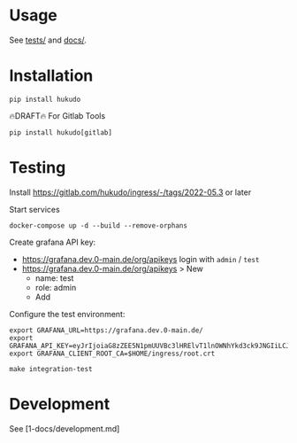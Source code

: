 # Usage
See [tests/](https://gitlab.com/hukudo/lib/-/tree/main/tests) and
[docs/](https://gitlab.com/hukudo/lib/-/tree/main/1-docs).


# Installation
```
pip install hukudo
```

🔥DRAFT🔥 For Gitlab Tools
```
pip install hukudo[gitlab]
```


# Testing
Install https://gitlab.com/hukudo/ingress/-/tags/2022-05.3 or later

Start services
```
docker-compose up -d --build --remove-orphans
```

Create grafana API key:

- https://grafana.dev.0-main.de/org/apikeys login with `admin` / `test`
- https://grafana.dev.0-main.de/org/apikeys > New
   - name: test
   - role: admin
   - Add

Configure the test environment:
```
export GRAFANA_URL=https://grafana.dev.0-main.de/
export GRAFANA_API_KEY=eyJrIjoiaG8zZEE5N1pmUUVBc3lHRElvT1lnOWNhYkd3ck9JNGIiLCJuIjoidGVzdCIsImlkIjoxfQ==
export GRAFANA_CLIENT_ROOT_CA=$HOME/ingress/root.crt
```

```
make integration-test
```


# Development
See [1-docs/development.md]
